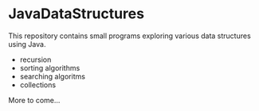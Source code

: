 # JavaDataStructures

This repository contains small programs exploring various data structures using Java.

  - recursion
  - sorting algorithms
  - searching algoritms
  - collections

More to come...

